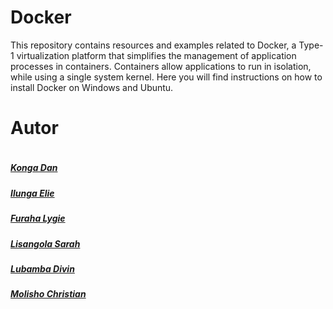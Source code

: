 # Docker
This repository contains resources and examples related to Docker, a Type-1 virtualization platform that simplifies the management of application processes in containers. Containers allow applications to run in isolation, while using a single system kernel. Here you will find instructions on how to install Docker on Windows and Ubuntu.

# Autor #
<div style="display:flex;align-items:center">

<div style="display:flex;align-items:center">
    <div>
        <h5> <a href='https://github.com/KongaDan'>Konga Dan</a> </h5>
        <h5> <a href='https://github.com/JulioIlunga'>Ilunga Elie</a> </h5>
        <h5> <a href='https://github.com/Lygie-Furaha'>Furaha Lygie</a> </h5>
        <h5> <a href='https://github.com/Marisel4'>Lisangola Sarah</a> </h5>
        <h5> <a href=''>Lubamba Divin</a> </h5>
        <h5> <a href='https://github.com/MolishoTheProgrammer'>Molisho Christian</a> </h5>
    <div>
</div>
